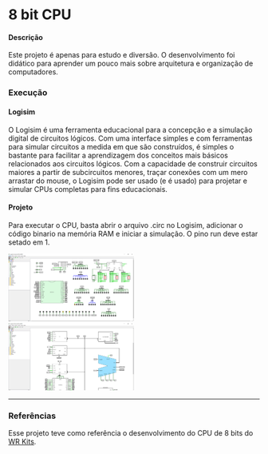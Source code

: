 # 8 bit CPU

<h4>Descrição</h4>
<p>Este projeto é apenas para estudo e diversão. O desenvolvimento foi didático para aprender um pouco mais sobre arquitetura e organização de computadores.</p>


<h3>Execução</h3>

<h4>Logisim</h4>
<p>O Logisim é uma ferramenta educacional para a concepção e a simulação digital de circuitos lógicos. Com uma interface simples e com ferramentas para simular circuitos a medida em que são construídos, é simples o bastante para facilitar a aprendizagem dos conceitos mais básicos relacionados aos circuitos lógicos. Com a capacidade de construir circuitos maiores a partir de subcircuitos menores, traçar conexões com um mero arrastar do mouse, o Logisim pode ser usado (e é usado) para projetar e simular CPUs completas para fins educacionais.</p>

<h4>Projeto</h4>
<p>Para executar o CPU, basta abrir o arquivo .circ no Logisim, adicionar o código binario na memória RAM e iniciar a simulação. O pino run deve estar setado em 1.</p>

<img width="50%" src="https://github.com/mateusdoimo/8-bit-cpu/blob/master/img/cpu.png">
<img width="50%" src="https://github.com/mateusdoimo/8-bit-cpu/blob/master/img/cpu-2.png">
<hr>
<h3>Referências</h3>
<p>Esse projeto teve como referência o desenvolvimento do CPU de 8 bits do <a href="https://www.youtube.com/watch?v=2llmPWBYvQo&list=PLZ8dBTV2_5HTB43Mhfz-TyIATkECrp8XY">WR Kits</a>.</p>